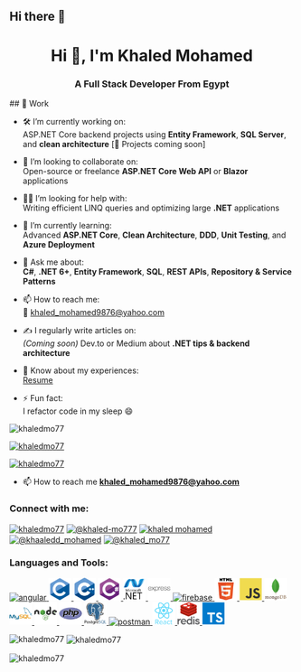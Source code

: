 ## Hi there 👋

<h1 align="center">Hi 👋, I'm Khaled Mohamed</h1>
<h3 align="center">A Full Stack Developer From Egypt</h3>
## 💼 Work

- 🛠️ I’m currently working on:  
  ASP.NET Core backend projects using **Entity Framework**, **SQL Server**, and **clean architecture** [🔗 Projects coming soon]

- 🤝 I’m looking to collaborate on:  
  Open-source or freelance **ASP.NET Core Web API** or **Blazor** applications

- 🙋‍♂️ I’m looking for help with:  
  Writing efficient LINQ queries and optimizing large **.NET** applications

- 🌱 I’m currently learning:  
  Advanced **ASP.NET Core**, **Clean Architecture**, **DDD**, **Unit Testing**, and **Azure Deployment**

- 💬 Ask me about:  
  **C#**, **.NET 6+**, **Entity Framework**, **SQL**, **REST APIs**, **Repository & Service Patterns**

- 📫 How to reach me:  
  📧 khaled_mohamed9876@yahoo.com


- ✍️ I regularly write articles on:  
  *(Coming soon)* Dev.to or Medium about **.NET tips & backend architecture**

- 🧾 Know about my experiences:  
  [Resume]((https://drive.google.com/file/d/1rZju-Y5vRT7r7vVhOX1t3lUlRMDmpwtA/view?usp=sharing))

- ⚡ Fun fact:  
  I refactor code in my sleep 😄


<p align="left"> <img src="https://komarev.com/ghpvc/?username=khaledmo77&label=Profile%20views&color=0e75b6&style=flat" alt="khaledmo77" /> </p>

<p align="left"> <a href="https://github.com/ryo-ma/github-profile-trophy"><img src="https://github-profile-trophy.vercel.app/?username=khaledmo77" alt="khaledmo77" /></a> </p>

<p align="left"> <a href="https://twitter.com/khaledmo77" target="blank"><img src="https://img.shields.io/twitter/follow/khaledmo77?logo=twitter&style=for-the-badge" alt="khaledmo77" /></a> </p>

- 📫 How to reach me **khaled_mohamed9876@yahoo.com**

<h3 align="left">Connect with me:</h3>
<p align="left">
<a href="https://twitter.com/khaledmo77" target="blank"><img align="center" src="https://raw.githubusercontent.com/rahuldkjain/github-profile-readme-generator/master/src/images/icons/Social/twitter.svg" alt="khaledmo77" height="30" width="40" /></a>
<a href="https://linkedin.com/in/@khaled-mo777" target="blank"><img align="center" src="https://raw.githubusercontent.com/rahuldkjain/github-profile-readme-generator/master/src/images/icons/Social/linked-in-alt.svg" alt="@khaled-mo777" height="30" width="40" /></a>
<a href="https://fb.com/khaled mohamed" target="blank"><img align="center" src="https://raw.githubusercontent.com/rahuldkjain/github-profile-readme-generator/master/src/images/icons/Social/facebook.svg" alt="khaled mohamed" height="30" width="40" /></a>
<a href="https://instagram.com/@khaaledd_mohamed" target="blank"><img align="center" src="https://raw.githubusercontent.com/rahuldkjain/github-profile-readme-generator/master/src/images/icons/Social/instagram.svg" alt="@khaaledd_mohamed" height="30" width="40" /></a>
<a href="https://www.leetcode.com/@khaled_mo77" target="blank"><img align="center" src="https://raw.githubusercontent.com/rahuldkjain/github-profile-readme-generator/master/src/images/icons/Social/leet-code.svg" alt="@khaled_mo77" height="30" width="40" /></a>
</p>

<h3 align="left">Languages and Tools:</h3>
<p align="left"> <a href="https://angular.io" target="_blank" rel="noreferrer"> <img src="https://angular.io/assets/images/logos/angular/angular.svg" alt="angular" width="40" height="40"/> </a> <a href="https://www.cprogramming.com/" target="_blank" rel="noreferrer"> <img src="https://raw.githubusercontent.com/devicons/devicon/master/icons/c/c-original.svg" alt="c" width="40" height="40"/> </a> <a href="https://www.w3schools.com/cpp/" target="_blank" rel="noreferrer"> <img src="https://raw.githubusercontent.com/devicons/devicon/master/icons/cplusplus/cplusplus-original.svg" alt="cplusplus" width="40" height="40"/> </a> <a href="https://www.w3schools.com/cs/" target="_blank" rel="noreferrer"> <img src="https://raw.githubusercontent.com/devicons/devicon/master/icons/csharp/csharp-original.svg" alt="csharp" width="40" height="40"/> </a> <a href="https://dotnet.microsoft.com/" target="_blank" rel="noreferrer"> <img src="https://raw.githubusercontent.com/devicons/devicon/master/icons/dot-net/dot-net-original-wordmark.svg" alt="dotnet" width="40" height="40"/> </a> <a href="https://expressjs.com" target="_blank" rel="noreferrer"> <img src="https://raw.githubusercontent.com/devicons/devicon/master/icons/express/express-original-wordmark.svg" alt="express" width="40" height="40"/> </a> <a href="https://firebase.google.com/" target="_blank" rel="noreferrer"> <img src="https://www.vectorlogo.zone/logos/firebase/firebase-icon.svg" alt="firebase" width="40" height="40"/> </a> <a href="https://www.w3.org/html/" target="_blank" rel="noreferrer"> <img src="https://raw.githubusercontent.com/devicons/devicon/master/icons/html5/html5-original-wordmark.svg" alt="html5" width="40" height="40"/> </a> <a href="https://developer.mozilla.org/en-US/docs/Web/JavaScript" target="_blank" rel="noreferrer"> <img src="https://raw.githubusercontent.com/devicons/devicon/master/icons/javascript/javascript-original.svg" alt="javascript" width="40" height="40"/> </a> <a href="https://www.mongodb.com/" target="_blank" rel="noreferrer"> <img src="https://raw.githubusercontent.com/devicons/devicon/master/icons/mongodb/mongodb-original-wordmark.svg" alt="mongodb" width="40" height="40"/> </a> <a href="https://www.mysql.com/" target="_blank" rel="noreferrer"> <img src="https://raw.githubusercontent.com/devicons/devicon/master/icons/mysql/mysql-original-wordmark.svg" alt="mysql" width="40" height="40"/> </a> <a href="https://nodejs.org" target="_blank" rel="noreferrer"> <img src="https://raw.githubusercontent.com/devicons/devicon/master/icons/nodejs/nodejs-original-wordmark.svg" alt="nodejs" width="40" height="40"/> </a> <a href="https://www.php.net" target="_blank" rel="noreferrer"> <img src="https://raw.githubusercontent.com/devicons/devicon/master/icons/php/php-original.svg" alt="php" width="40" height="40"/> </a> <a href="https://www.postgresql.org" target="_blank" rel="noreferrer"> <img src="https://raw.githubusercontent.com/devicons/devicon/master/icons/postgresql/postgresql-original-wordmark.svg" alt="postgresql" width="40" height="40"/> </a> <a href="https://postman.com" target="_blank" rel="noreferrer"> <img src="https://www.vectorlogo.zone/logos/getpostman/getpostman-icon.svg" alt="postman" width="40" height="40"/> </a> <a href="https://reactjs.org/" target="_blank" rel="noreferrer"> <img src="https://raw.githubusercontent.com/devicons/devicon/master/icons/react/react-original-wordmark.svg" alt="react" width="40" height="40"/> </a> <a href="https://redis.io" target="_blank" rel="noreferrer"> <img src="https://raw.githubusercontent.com/devicons/devicon/master/icons/redis/redis-original-wordmark.svg" alt="redis" width="40" height="40"/> </a> <a href="https://www.typescriptlang.org/" target="_blank" rel="noreferrer"> <img src="https://raw.githubusercontent.com/devicons/devicon/master/icons/typescript/typescript-original.svg" alt="typescript" width="40" height="40"/> </a> </p>

<p><img align="left" src="https://github-readme-stats.vercel.app/api/top-langs?username=khaledmo77&show_icons=true&locale=en&layout=compact" alt="khaledmo77" /></p>

<p>&nbsp;<img align="center" src="https://github-readme-stats.vercel.app/api?username=khaledmo77&show_icons=true&locale=en" alt="khaledmo77" /></p>

<p><img align="center" src="https://github-readme-streak-stats.herokuapp.com/?user=khaledmo77&" alt="khaledmo77" /></p>
